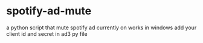 # spotify-ad-mute
a python script that mute spotify ad currently on works in windows
add your client id and secret in ad3 py file 
